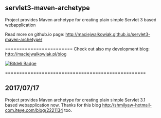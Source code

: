 ## servlet3-maven-archetype

Project provides Maven archetype for creating plain simple Servlet 3 based webapplication

Read more on github.io page:
<http://maciejwalkowiak.github.io/servlet3-maven-archetype/>

========================
Check out also my development blog: <http://maciejwalkowiak.pl/blog>

[![Bitdeli Badge](https://d2weczhvl823v0.cloudfront.net/maciejwalkowiak/servlet3-maven-archetype/trend.png)](https://bitdeli.com/free "Bitdeli Badge")

==================================================
## 2017/07/17 
Project provides Maven archetype for creating plain simple Servlet 3.1 based webapplication now.
Thanks for this blog <http://shmilyaw-hotmail-com.iteye.com/blog/2221134> too.
